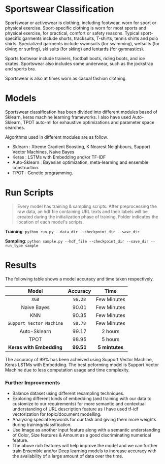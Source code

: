 # Sportswear Classification

Sportswear or activewear is clothing, including footwear, worn for sport or physical exercise. Sport-specific clothing is worn for most sports and physical exercise, for practical, comfort or safety reasons.
Typical sport-specific garments include shorts, tracksuits, T-shirts, tennis shirts and polo shirts.
Specialized garments include swimsuits (for swimming), wetsuits (for diving or surfing), ski suits (for skiing) and leotards (for gymnastics).

Sports footwear include trainers, football boots, riding boots, and ice skates. Sportswear also includes some underwear, such as the jockstrap and sports bra.

Sportswear is also at times worn as casual fashion clothing.

# Models

Sportswear classification has been divided into different modules based of Sklearn, keras machine learning frameworks. I also have used Auto-Sklearn, TPOT auto-ml for exhaustive optimizations and parameter space searches.

Algorithms used in different modules are as follow.

* Sklearn : Xtreme Gradient Boosting, K Nearest Neighbours, Support Vector Machines, Naive Bayes
* Keras   : LSTMs with Embedding and/or TF-IDF 
* Auto-Sklearn : Bayesian optimization, meta-learning and ensemble construction.
* TPOT    :  Genetic programming.

# Run Scripts

>Every model has training & sampling scripts. After preprocessing the raw data, an hdf file containing URL texts and their labels will be created during the initialization phase of training.
Folder indicates the location of each model's scripts.


**Training**: `python run.py --data_dir --checkpoint_dir --save_dir`

**Sampling**: `python sample.py --hdf_file --checkpoint_dir --save_dir --run_type sample`


# Results

The following table shows a model accuracy and time taken respectively.

<center>

| Model                   | Accuracy     | Time        |
|:-----------------------:|:------------:|:-----------:|
| `XGB`                   | `96.28`      | Few Minutes |
| Naive Bayes             | 90.01        | Few Minutes |
| KNN                     | 90.35        | Few Minutes |
| `Support Vector Machine`| `98.78`      | Few Minutes |
| Auto-Sklearn            | 99.17        | 2 hours |
| TPOT                    | 98.95        | 5 hours |
| **Keras with Embedding**| **99.51**    | **5 mintutes** |

</center>

The accuracy of 99% has been acheived using Support Vector Machine, Keras LSTMs with Embedding. The best peforming model is Support Vector Machine due to less computation usage and time complexity.


### Further Improvements

* Balance dataset using different resampling techniques.
* Exploring different kinds of embedding (and training with our data to customize to our requirements) for more semantic and contextual understanding of URL description feature as I have used tf-idf vectorization for topic/document modelling.
* Analysing special keywords for our task and giving them more weights during training/classification.
* Use Image as another input feature along with a semantic understanding of Color, Size features & Amount as a good discriminating numerical feature.
* The above rich features will help improve the model and we can further train Ensemble and/or Deep learning models to increase accuracy with the availability of a large amount of data over the time.
